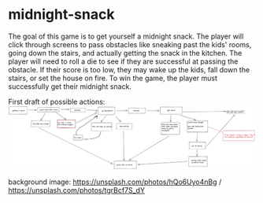 # midnight-snack

The goal of this game is to get yourself a midnight snack. 
The player will click through screens to pass obstacles like 
sneaking past the kids' rooms, going down the stairs, and 
actually getting the snack in the kitchen. The player will 
need to roll a die to see if they are successful at passing 
the obstacle. If their score is too low, they may wake up 
the kids, fall down the stairs, or set the house on fire. 
To win the game, the player must successfully get their 
midnight snack.

First draft of possible actions:
![plot](Untitled-2022-07-23-1653.png)

background image: https://unsplash.com/photos/hQo6Uyo4nBg / https://unsplash.com/photos/tgrBcf7S_dY